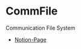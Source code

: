 # CommFile

Communication File System

- [Notion-Page](https://www.notion.so/CommFile-3bb90c262394413eb0f19dff92d46063)